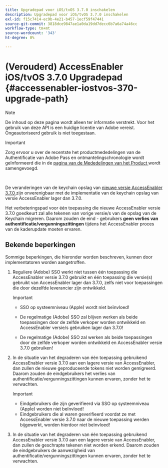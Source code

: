 ```yaml
---
title: Upgradepad voor iOS/tvOS 3.7.0 inschakelen
description: Upgradepad voor iOS/tvOS 3.7.0 inschakelen
exl-id: f15c7414-ec9b-4e21-b457-1ecf59f47441
source-git-commit: 3818dce9847ae1a0da19dd7decc6b7a6a74a46cc
workflow-type: tm+mt
source-wordcount: '343'
ht-degree: 0%

---
```


# (Verouderd) AccessEnabler iOS/tvOS 3.7.0 Upgradepad {#accessenabler-iostvos-370-upgrade-path}

>[!NOTE]
>
>De inhoud op deze pagina wordt alleen ter informatie verstrekt. Voor het gebruik van deze API is een huidige licentie van Adobe vereist. Ongeautoriseerd gebruik is niet toegestaan.

>[!IMPORTANT]
>
> Zorg ervoor u over de recentste het productmededelingen van de Authentificatie van Adobe Pass en ontmantelingschronologie wordt geïnformeerd die in de [ pagina van de Mededelingen van het Product ](/help/authentication/product-announcements.md) wordt samengevoegd.

</br>

De veranderingen van de keychain opslag van [ nieuwe versie AccessEnabler 3.7.0 ](/help/authentication/notes-releases/authn-rn-ios-tvos-370.md) zijn onverenigbaar met de implementatie van de keychain opslag van versie AccessEnabler lager dan 3.7.0.

Het verbeteringspad voor één toepassing die nieuwe AccessEnabler versie 3.7.0 goedkeurt zal alle tekenen van vorige versie/s van de opslag van de Keychain migreren. Daarom zouden de eind - gebruikers **geen verlies van authentificatie/vergunningszittingen** tijdens het AccessEnabler proces van de kaderupdate moeten ervaren.

## Bekende beperkingen

Sommige beperkingen, die hieronder worden beschreven, kunnen door implementatoren worden aangetroffen.


1. Reguliere (Adobe) SSO werkt niet tussen één toepassing die AccessEnabler versie 3.7.0 gebruikt en één toepassing die versie(s) gebruikt van AccessEnabler lager dan 3.7.0, zelfs niet voor toepassingen die door dezelfde leverancier zijn ontwikkeld.

   >[!IMPORTANT]
   >
   >* SSO op systeemniveau (Apple) wordt niet beïnvloed!
   >
   >* De regelmatige (Adobe) SSO zal blijven werken als beide toepassingen door de zelfde verkoper worden ontwikkeld en AccessEnabler versie/s gebruiken lager dan 3.7.0!
   >
   >* De regelmatige (Adobe) SSO zal werken als beide toepassingen door de zelfde verkoper worden ontwikkeld en AccessEnabler versie 3.7.0 gebruiken!


1. In de situatie van het degraderen van één toepassing gebruikend AccessEnabler versie 3.7.0 aan een lagere versie van AccessEnabler, dan zullen de nieuwe geproduceerde tokens niet worden gemigreerd. Daarom zouden de eindgebruikers het verlies van authentificatie/vergunningszittingen kunnen ervaren, zonder het te verwachten.

   >[!IMPORTANT]
   >
   >* Eindgebruikers die zijn geverifieerd via SSO op systeemniveau (Apple) worden niet beïnvloed!
   >* Eindgebruikers die al waren geverifieerd voordat ze met AccessEnabler versie 3.7.0 naar de nieuwe toepassing werden bijgewerkt, worden hierdoor niet beïnvloed!

1. In de situatie van het degraderen van één toepassing gebruikend AccessEnabler versie 3.7.0 aan een lagere versie van AccessEnabler, dan zullen de geschrapte tekenen niet worden erkend. Daarom zouden de eindgebruikers de aanwezigheid van authentificatie/vergunningszittingen kunnen ervaren, zonder het te verwachten.

